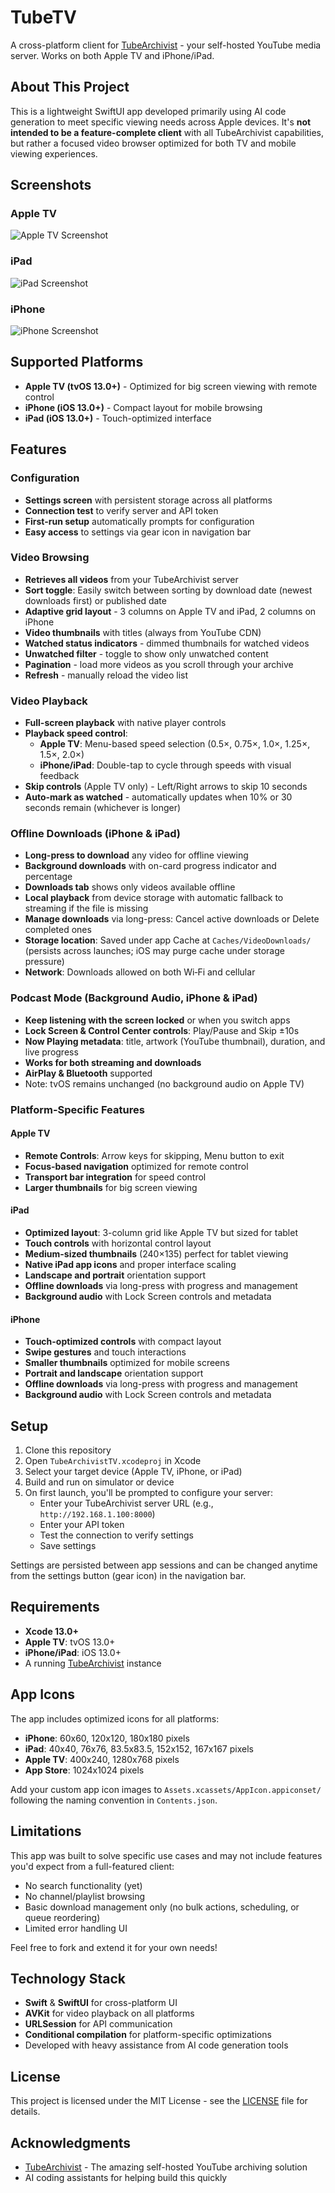 # TubeTV

A cross-platform client for [TubeArchivist](https://www.tubearchivist.com/) - your self-hosted YouTube media server. Works on both Apple TV and iPhone/iPad.

## About This Project

This is a lightweight SwiftUI app developed primarily using AI code generation to meet specific viewing needs across Apple devices. It's **not intended to be a feature-complete client** with all TubeArchivist capabilities, but rather a focused video browser optimized for both TV and mobile viewing experiences.

## Screenshots

### Apple TV
![Apple TV Screenshot](TV.png)

### iPad
![iPad Screenshot](iPad.png)

### iPhone
![iPhone Screenshot](iPhone.png)

## Supported Platforms

- **Apple TV (tvOS 13.0+)** - Optimized for big screen viewing with remote control
- **iPhone (iOS 13.0+)** - Compact layout for mobile browsing
- **iPad (iOS 13.0+)** - Touch-optimized interface

## Features

### Configuration
- **Settings screen** with persistent storage across all platforms
- **Connection test** to verify server and API token
- **First-run setup** automatically prompts for configuration
- **Easy access** to settings via gear icon in navigation bar

### Video Browsing
- **Retrieves all videos** from your TubeArchivist server
- **Sort toggle**: Easily switch between sorting by download date (newest downloads first) or published date
- **Adaptive grid layout** - 3 columns on Apple TV and iPad, 2 columns on iPhone
- **Video thumbnails** with titles (always from YouTube CDN)
- **Watched status indicators** - dimmed thumbnails for watched videos
- **Unwatched filter** - toggle to show only unwatched content
- **Pagination** - load more videos as you scroll through your archive
- **Refresh** - manually reload the video list

### Video Playback
- **Full-screen playback** with native player controls
- **Playback speed control**:
  - **Apple TV**: Menu-based speed selection (0.5×, 0.75×, 1.0×, 1.25×, 1.5×, 2.0×)
  - **iPhone/iPad**: Double-tap to cycle through speeds with visual feedback
- **Skip controls** (Apple TV only) - Left/Right arrows to skip 10 seconds
- **Auto-mark as watched** - automatically updates when 10% or 30 seconds remain (whichever is longer)

### Offline Downloads (iPhone & iPad)
- **Long-press to download** any video for offline viewing
- **Background downloads** with on-card progress indicator and percentage
- **Downloads tab** shows only videos available offline
- **Local playback** from device storage with automatic fallback to streaming if the file is missing
- **Manage downloads** via long-press: Cancel active downloads or Delete completed ones
- **Storage location**: Saved under app Cache at `Caches/VideoDownloads/` (persists across launches; iOS may purge cache under storage pressure)
- **Network**: Downloads allowed on both Wi‑Fi and cellular

### Podcast Mode (Background Audio, iPhone & iPad)
- **Keep listening with the screen locked** or when you switch apps
- **Lock Screen & Control Center controls**: Play/Pause and Skip ±10s
- **Now Playing metadata**: title, artwork (YouTube thumbnail), duration, and live progress
- **Works for both streaming and downloads**
- **AirPlay & Bluetooth** supported
- Note: tvOS remains unchanged (no background audio on Apple TV)

### Platform-Specific Features

#### Apple TV
- **Remote Controls**: Arrow keys for skipping, Menu button to exit
- **Focus-based navigation** optimized for remote control
- **Transport bar integration** for speed control
- **Larger thumbnails** for big screen viewing

#### iPad
- **Optimized layout**: 3-column grid like Apple TV but sized for tablet
- **Touch controls** with horizontal control layout
- **Medium-sized thumbnails** (240×135) perfect for tablet viewing
- **Native iPad app icons** and proper interface scaling
- **Landscape and portrait** orientation support
 - **Offline downloads** via long-press with progress and management
 - **Background audio** with Lock Screen controls and metadata

#### iPhone
- **Touch-optimized controls** with compact layout
- **Swipe gestures** and touch interactions
- **Smaller thumbnails** optimized for mobile screens
- **Portrait and landscape** orientation support
 - **Offline downloads** via long-press with progress and management
 - **Background audio** with Lock Screen controls and metadata

## Setup

1. Clone this repository
2. Open `TubeArchivistTV.xcodeproj` in Xcode
3. Select your target device (Apple TV, iPhone, or iPad)
4. Build and run on simulator or device
5. On first launch, you'll be prompted to configure your server:
   - Enter your TubeArchivist server URL (e.g., `http://192.168.1.100:8000`)
   - Enter your API token
   - Test the connection to verify settings
   - Save settings

Settings are persisted between app sessions and can be changed anytime from the settings button (gear icon) in the navigation bar.

## Requirements

- **Xcode 13.0+**
- **Apple TV**: tvOS 13.0+
- **iPhone/iPad**: iOS 13.0+
- A running [TubeArchivist](https://github.com/tubearchivist/tubearchivist) instance

## App Icons

The app includes optimized icons for all platforms:
- **iPhone**: 60x60, 120x120, 180x180 pixels
- **iPad**: 40x40, 76x76, 83.5x83.5, 152x152, 167x167 pixels
- **Apple TV**: 400x240, 1280x768 pixels
- **App Store**: 1024x1024 pixels

Add your custom app icon images to `Assets.xcassets/AppIcon.appiconset/` following the naming convention in `Contents.json`.

## Limitations

This app was built to solve specific use cases and may not include features you'd expect from a full-featured client:
- No search functionality (yet)
- No channel/playlist browsing
- Basic download management only (no bulk actions, scheduling, or queue reordering)
- Limited error handling UI

Feel free to fork and extend it for your own needs!

## Technology Stack

- **Swift** & **SwiftUI** for cross-platform UI
- **AVKit** for video playback on all platforms
- **URLSession** for API communication
- **Conditional compilation** for platform-specific optimizations
- Developed with heavy assistance from AI code generation tools

## License

This project is licensed under the MIT License - see the [LICENSE](LICENSE) file for details.

## Acknowledgments

- [TubeArchivist](https://github.com/tubearchivist/tubearchivist) - The amazing self-hosted YouTube archiving solution
- AI coding assistants for helping build this quickly
